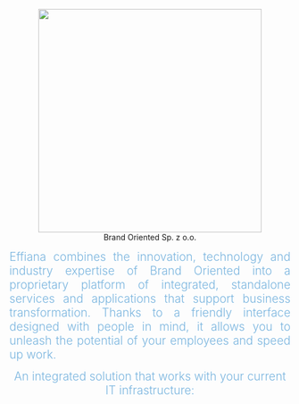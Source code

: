 <p align="center"><a href="https://brandoriented.pl" target="_blank"><img src="https://brandoriented.pl/logotypes/brand-oriented-logotype.svg" width="400"></a><br />
Brand Oriented Sp. z o.o.
</p>

<p align="justify">
  <span style="font-size: 1.3rem;font-weight: 300;color: #7ab5df;margin: 0;padding: 32px 0 20px;">Effiana combines the innovation, technology and industry expertise of Brand Oriented into a proprietary platform of integrated, standalone services and applications that support business transformation. Thanks to a friendly interface designed with people in mind, it allows you to unleash the potential of your employees and speed up work.</span><br />
</p>
<p align="center">
  <span style="font-size: 1.3rem;font-weight: 300;color: #7ab5df;margin: 0;padding: 32px 0 20px;">An integrated solution that works with your current IT infrastructure:</span><br />
  <img src="https://brandoriented.pl/main-banner/main-banner-logotype-sap.png" alt="" class="jsx-2084914950">
  <img src="https://brandoriented.pl/main-banner/main-banner-logotype-microsoft.png" alt="" class="jsx-2084914950">
  <img src="https://brandoriented.pl/main-banner/main-banner-logotype-oracle.png" alt="" class="jsx-2084914950">
  <img src="https://brandoriented.pl/technology/technology-logotype-power-bi.png" alt="" class="jsx-2084914950">
</p>
